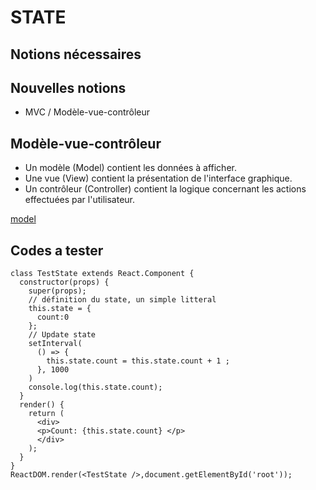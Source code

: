 # STATE

## Notions nécessaires


## Nouvelles notions
- MVC / Modèle-vue-contrôleur

## Modèle-vue-contrôleur
- Un modèle (Model) contient les données à afficher.
- Une vue (View) contient la présentation de l'interface graphique.
- Un contrôleur (Controller) contient la logique concernant les actions effectuées par l'utilisateur.

[model](https://upload.wikimedia.org/wikipedia/commons/thumb/a/a0/MVC-Process.svg/1200px-MVC-Process.svg.png)

## Codes a tester
```
class TestState extends React.Component {
  constructor(props) {
    super(props);
    // définition du state, un simple litteral
    this.state = {
      count:0
    };
    // Update state
    setInterval(
      () => {
        this.state.count = this.state.count + 1 ;
      }, 1000
    )
    console.log(this.state.count);
  }
  render() {
    return (
      <div>
      <p>Count: {this.state.count} </p>
      </div>
    );
  }
}
ReactDOM.render(<TestState />,document.getElementById('root'));
```
